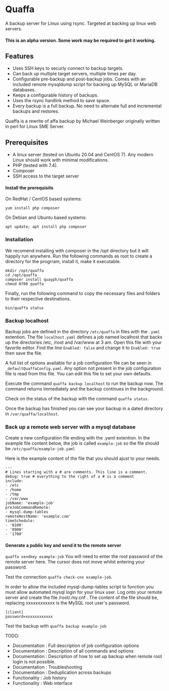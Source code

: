 # Quaffa
A backup server for Linux using rsync. Targeted at backing up linux web servers.
#### This is an alpha version. Some work may be required to get it working.
## Features

- Uses SSH keys to securly connect to backup targets.
- Can back up multiple target servers, multiple times per day. 
- Configurable pre-backup and post-backup jobs. Comes with an included remote mysqldump script for backing up MySQL or MariaDB databases.
- Keeps a configurable history of backups.
- Uses the rsync hardlink method to save space. 
- Every backup is a full backup. No need to alternate full and incremental backups and restores.

Quaffa is a rewrite of affa backup by Michael Weinberger originally written in perl for Linux SME Server.

## Prerequisites

- A linux server (tested on Ubuntu 20.04 and CentOS 7). Any modern Linux should work with minimal modifications.
- PHP (tested with 7.4).
- Composer
- SSH access to the target server
#### Install the prerequisits
On RedHat / CentOS based systems:
```
yum install php composer
```
On Debian and Ubuntu based systems:
```
apt update; apt install php composer
```

### Installation

We recomend installing with composer in the /opt directory but it will happily run anywhere. 
Run the following commands as root to create a directory for the progrram, install it, make it executable.  
```
mkdir /opt/quaffa
cd /opt/quaffa
composer install quayph/quaffa
chmod 0700 quaffa
```
Finally, run the following command to copy the necessary files and folders to their respective destinations.
```
bin/quaffa status
```

### Backup localhost

Backup jobs are defined in the directory `/etc/quaffa` in files with the `.yaml` extention.
The file `localhost.yaml` defines a job named localhost that backs up the directories /etc, /root and /var/www at 3 am.
Open this file with your favorite editor. Find the line `Enabled: false` and change it to `Enabled: true` then save the file.

A full list of options available for a job configuration file can be seen in `_defaultQuaffaConfig.yaml`. Any option not present in the job configuration file is read from this file. You can edit this file to set your own defaults.

Execute the command `quaffa backup localhost` to run the backup now. The command returns immediately and the backup continues in the background.

Check on the status of the backup with the command `quaffa status`.

Once the backup has finished you can see your backup in a dated directory in `/var/quaffa/localhost`.

### Back up a remote web server with a mysql database

Create a new configuration file ending with the .yaml extention. In the example file content below, the job is called `example-job` so the file should be `/etc/quaffa/example-job.yaml`

Here is the example content of the file that you should ajust to your needs.
```
---
# Lines starting with a # are comments. This line is a comment.
debug: true # everything to the right of a # is a comment
include: 
- /etc
- /home
- /tmp
- /var/www
jobName: 'example-job' 
preJobCommandRemote:
- mysql-dump-tables
remoteHostName: 'example.com'
timeSchedule:
- '0100'
- '0900'
- '1700'
```
#### Generate a public key and send it to the remote server

`quaffa sendkey example-job` You will need to enter the root password of the remote server here. The cursor does not move whilst entering your password.

Test the connection `quaffa check-cnx example-job`.

In order to allow the included mysql-dump-tables script to function you must allow automated mysql login for your linux user. Log onto your remote server and create the file /root/.my.cnf . The content of the file should be, replacing xxxxxxxxxxxx is the MySQL root user's password. 
```
[client]
password=xxxxxxxxxxxx
```

Test the backup with `quaffa backup example-job`

TODO:
- Documentation : Full description of job configuration options
- Documentation : Description of all commands and options
- Documentation : Description of how to set up backup when remote root login is not possible. 
- Documentation : Troubleshooting
- Documentation : Deduplication across backups
- Functionality : Job history
- Functionality : Web interface
